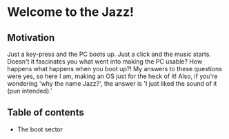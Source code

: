 # Welcome to the Jazz!

## Motivation
Just a key-press and the PC boots up. Just a click and the music starts. Doesn't it fascinates you what went into making the PC usable? How happens what happens when you boot up?! My answers to these questions were yes, so here I am, making an OS just for the heck of it! Also, if you're wondering 'why the name Jazz?', the answer is 'I just liked the sound of it (pun intended).'

## Table of contents
- The boot sector
